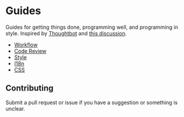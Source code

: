 # Guides

Guides for getting things done, programming well, and programming in style.
Inspired by [Thoughtbot](https://github.com/thoughtbot/guides) and [this discussion](/MANIFESTO.md).

* [Workflow](/workflow)
* [Code Review](/code-review)
* [Style](/style)
* [I18n](/i18n)
* [CSS](/css)

## Contributing

Submit a pull request or issue if you have a suggestion or something is unclear.
